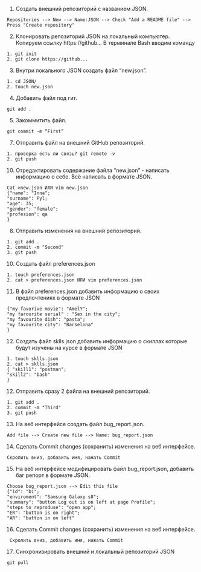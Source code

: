 1. Создать внешний репозиторий c названием JSON. 
```
Repositories --> New --> Name:JSON --> Check "Add a README file" --> Press "Create repository"
```
 
 2. Клонировать репозиторий JSON на локальный компьютер. 
 Копируем ссылку https://github...
  В терминале Bash вводим команду
```
1. git init
2. git clone https://github...
```
 3. Внутри локального JSON создать файл “new.json”. 
 ``` 
1. cd JSON/
2. touch new.json 
 ```

4. Добавить файл под гит.
```
git add . 
```
 5. Закоммитить файл. 
 ```
 git commit -m “First”
 ```
 7. Отправить файл на внешний GitHub репозиторий. 
 ```
 1. проверка есть ли связь? git remote -v 
 2. git push 
 ```
 10. Отредактировать содержание файла “new.json” - написать информацию о себе. Всё написать в формате JSON.
```
Cat >new.json ИЛИ vim new.json
{"name": "Inna";
"surname": Pyl;
"age": 35;
"gender": "female";
"profesion": qa
}
```
 8. Отправить изменения на внешний репозиторий. 
 ```
 1. git add . 
 2. commit -m "Second" 
 3. git push
 ```
 10. Создать файл preferences.json
 ```
 1. touch preferences.json 
 2. cat > preferences.json ИЛИ vim preferences.json
 ```
 11. В файл preferences.json добавить информацию о своих предпочтениях в формате JSON 
 ```
 {"my favorive movie": "AmelY";
"my farourite serial" : "Sex in the city"; 
"my favourite dish": "pasta";
"my favourite city": "Barselona"
}
```
 12. Создать файл sklls.json добавить информацию о скиллах которые будут изучены на курсе в формате JSON 
 ```
 1. touch sklls.json
 2. cat > sklls.json
 { "skill1": "postman";
 "skill2": "bash"
 }
 ```
 12. Отправить сразу 2 файла на внешний репозиторий.
 ```
 1. git add . 
 2. commit -m "Third" 
 3. git push
 ```
 13. На веб интерфейсе создать файл bug_report.json.
 ```
Add file --> Create new file --> Name: bug_report.json
```
 14. Сделать Commit changes (сохранить) изменения на веб интерфейсе.
 ```
 Скролить вниз, добавить имя, нажать Commit
 ```
 15. На веб интерфейсе модифицировать файл bug_report.json, добавить баг репорт в формате JSON.
 ```
 Choose bug_report.json --> Edit this file
{"id": "b1";
"enviroment": "Samsung Galaxy s8";
"summary": "button Log out is on left at page Profile";
"steps to reproduse": "open app";
"ER": "button is on right";
"AR": "button in on left"
```
 16. Сделать Commit changes (сохранить) изменения на веб интерфейсе.
```
 Скролить вниз, добавить имя, нажать Commit
 ```
 17. Синхронизировать внешний и локальный репозиторий JSON 
 ```
 git pull
```
